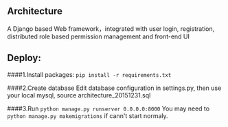 ## Architecture

A Django based  Web framework，integrated with user login, registration, distributed role based permission management and  front-end UI

## Deploy:
####1.Install packages:
`pip install -r requirements.txt`

####2.Create database
Edit database configuration in settings.py, then use your local mysql, source architecture_20151231.sql

####3.Run
`python manage.py runserver 0.0.0.0:8000`
You may need to `python manage.py makemigrations` if cann't start normaly.
